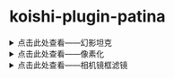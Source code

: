 # koishi-plugin-patina


<details>
<summary>点击此处查看——幻影坦克</summary>
<p>如果你需要更详细地了解这个项目，请前往 
<a href="https://uyanide.github.io/Mirage_Colored/" target="_blank">https://uyanide.github.io/Mirage_Colored/</a>
<h2>功能示例</h2>
<ul>
<li><code>幻影</code>：指令触发后，系统会提示上传两张图片。</li>
<li><code>幻影 [图片]</code>：上传一张图片作为表图，系统会提示上传里图。</li>
<li><code>幻影 [图片] [图片]</code>：上传两张图片，分别作为表图和里图。</li>
<li><code>幻影 QQ号 QQ号</code>：使用两个 QQ 号的头像作为表图和里图。</li>
<li><code>幻影 @用户 @用户</code>：使用两个用户的头像作为表图和里图。</li>
</ul>
<pre>
幻影坦克  [图片] [图片] -c -s 1200 -w 0.7
</pre>
<p>触发指令后会返回处理后的图片。</p>
<h3>参数说明</h3>
<ul>
<li><code>-c</code>：开启全彩输出，关闭则为黑白图。</li>
<li><code>-s &lt;size&gt;</code>：指定输出图像尺寸，默认值为 1200。</li>
<li><code>-w &lt;weight&gt;</code>：设置里图混合权重，范围为 0 到 1，默认值为 0.7。</li>
</ul>
<p>如果不指定参数，将使用默认配置。</p>
</details>


<details>
<summary>点击此处查看——像素化</summary>
<p>如果你需要更详细地了解这个项目，请前往 
<a href="https://lab.miguelmota.com/pixelate/example/" target="_blank">https://lab.miguelmota.com/pixelate/example/</a>
<h2>功能示例</h2>
<ul>
<li><code>像素化</code>：指令触发后，系统会提示上传图片。</li>
<li><code>像素化 [图片]</code>：上传一张图片，并且返回像素化之后的图。</li>
<li><code>幻影 QQ号</code>：使用 QQ 号的头像，并且返回像素化之后的图。</li>
<li><code>幻影 @用户</code>：使用用户的头像，并且返回像素化之后的图。</li>
</ul>
<pre>
像素化  [图片] -p 90
</pre>
<p>触发指令后会返回处理后的图片。</p>
<h3>参数说明</h3>
<ul>
<li><code>-p</code>：像素化百分比，越高越抽象。</li>
</ul>
<p>如果不指定参数，将使用默认配置。</p>
</details>

<details>
<summary>点击此处查看——相机镜框滤镜</summary>
<h2>功能示例</h2>
<ul>
<li><code>相机镜框</code>：指令触发后，系统会提示上传图片。</li>
<li><code>相机镜框 [图片]</code>：上传一张图片，并且返回添加相机镜框之后的图。</li>
<li><code>相机镜框 QQ号</code>：使用 QQ 号的头像，并且返回添加相机镜框之后的图。</li>
<li><code>相机镜框 @用户</code>：使用用户的头像，并且返回添加相机镜框之后的图。</li>
</ul>
<pre>
相机镜框  [图片]
</pre>
<p>触发指令后会返回处理后的图片。</p>
<h3>参数说明</h3>
<p>此功能目前没有可配置的指令参数，但可以通过插件配置调整图片对齐方式和压缩质量。</p>
</details>